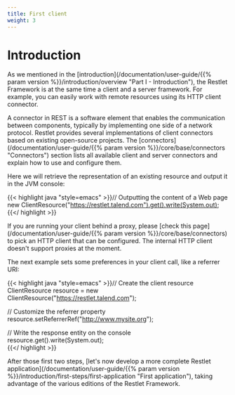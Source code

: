 ```yaml
---
title: First client
weight: 3
---
```

# Introduction

As we mentioned in the [introduction](/documentation/user-guide/{{% param version %}}/introduction/overview "Part I - Introduction"),
the Restlet Framework is at the same time a client and a server
framework. For example, you can easily work with remote resources using
its HTTP client connector.

A connector in REST is a software element that enables the communication
between components, typically by implementing one side of a network
protocol. Restlet provides several implementations of client connectors
based on existing open-source projects. The
[connectors](/documentation/user-guide/{{% param version %}}/core/base/connectors "Connectors")
section lists all available client and server connectors and explain how
to use and configure them.

Here we will retrieve the representation of an existing resource and
output it in the JVM console:


{{< highlight java "style=emacs" >}}// Outputting the content of a Web page  
new ClientResource("https://restlet.talend.com").get().write(System.out);  
{{</ highlight >}}


If you are running your client behind a proxy, please [check this
page](/documentation/user-guide/{{% param version %}}/core/base/connectors) to
pick an HTTP client that can be configured. The internal HTTP client
doesn't support proxies at the moment.

The next example sets some preferences in your client call, like a
referrer URI:

{{< highlight java "style=emacs" >}}// Create the client resource  
ClientResource resource = new ClientResource("https://restlet.talend.com");  

// Customize the referrer property  
resource.setReferrerRef("http://www.mysite.org");  

// Write the response entity on the console
resource.get().write(System.out);  
{{</ highlight >}}


After those first two steps, [let's now develop a more complete Restlet
application](/documentation/user-guide/{{% param version %}}/introduction/first-steps/first-application "First application"),
taking advantage of the various editions of the Restlet Framework.
